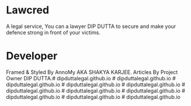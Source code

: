 # Lawcred

A legal service, You can a lawyer DIP DUTTA to secure and make your defence strong in front of your victims.

# Developer

Framed & Styled By AnnoMy AKA SHAKYA KARJEE.
Articles By Project Owner DIP DUTTA.#   d i p d u t t a l e g a l . g i t h u b . i o  
 #   d i p d u t t a l e g a l . g i t h u b . i o  
 #   d i p d u t t a l e g a l . g i t h u b . i o  
 #   d i p d u t t a l e g a l . g i t h u b . i o  
 #   d i p d u t t a l e g a l . g i t h u b . i o  
 #   d i p d u t t a l e g a l . g i t h u b . i o  
 #   d i p d u t t a l e g a l . g i t h u b . i o  
 #   d i p d u t t a l e g a l . g i t h u b . i o  
 #   d i p d u t t a l e g a l . g i t h u b . i o  
 #   d i p d u t t a l e g a l . g i t h u b . i o  
 #   d i p d u t t a l e g a l . g i t h u b . i o  
 